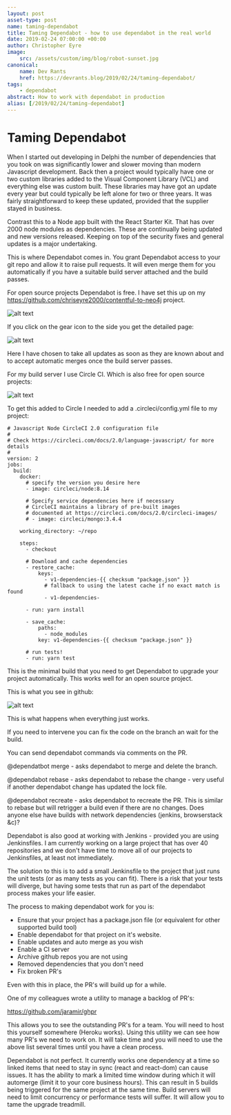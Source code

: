 ```yaml
---
layout: post
asset-type: post
name: taming-dependabot
title: Taming Dependabot - how to use dependabot in the real world
date: 2019-02-24 07:00:00 +00:00
author: Christopher Eyre
image:
    src: /assets/custom/img/blog/robot-sunset.jpg
canonical:
    name: Dev Rants
    href: https://devrants.blog/2019/02/24/taming-dependabot/
tags:
    - dependabot
abstract: How to work with dependabot in production
alias: [/2019/02/24/taming-dependabot]
---
```


# Taming Dependabot

When I started out developing in Delphi the number of dependencies that you took on was significantly lower and slower moving than modern Javascript development. Back then a project would typically have one or two custom libraries added to the Visual Component Library (VCL) and everything else was custom built. These libraries may have got an update every year but could typically be left alone for two or three years. It was fairly straightforward to keep these updated, provided that the supplier stayed in business.

Contrast this to a Node app built with the React Starter Kit. That has over 2000 node modules as dependencies. These are continually being updated and new versions released. Keeping on top of the security fixes and general updates is a major undertaking.

This is where Dependabot comes in. You grant Dependabot access to your git repo and allow it to raise pull requests. It will even merge them for you automatically if you have a suitable build server attached and the build passes.

For open source projects Dependabot is free. I have set this up on my https://github.com/chriseyre2000/contentful-to-neo4j project. 

![alt text](https://devrantsblog.files.wordpress.com/2019/02/screenshot-2019-02-21-at-22.00.01.png "Dependabot Control Panel")

If you click on the gear icon to the side you get the detailed page:

![alt text](https://devrantsblog.files.wordpress.com/2019/02/screenshot-2019-02-21-at-22.03.47.png "Dependabot Settings")

Here I have chosen to take all updates as soon as they are known about and to accept automatic merges once the build server passes.

For my build server I use Circle CI. Which is also free for open source projects:

![alt text](https://devrantsblog.files.wordpress.com/2019/02/screenshot-2019-02-21-at-22.06.55.png "Circle CI")

To get this added to Circle I needed to add a .circleci/config.yml file to my project:

```
# Javascript Node CircleCI 2.0 configuration file
#
# Check https://circleci.com/docs/2.0/language-javascript/ for more details
#
version: 2
jobs:
  build:
    docker:
      # specify the version you desire here
      - image: circleci/node:8.14

      # Specify service dependencies here if necessary
      # CircleCI maintains a library of pre-built images
      # documented at https://circleci.com/docs/2.0/circleci-images/
      # - image: circleci/mongo:3.4.4

    working_directory: ~/repo

    steps:
      - checkout

      # Download and cache dependencies
      - restore_cache:
          keys:
            - v1-dependencies-{{ checksum "package.json" }}
            # fallback to using the latest cache if no exact match is found
            - v1-dependencies-

      - run: yarn install

      - save_cache:
          paths:
            - node_modules
          key: v1-dependencies-{{ checksum "package.json" }}

      # run tests!
      - run: yarn test

```

This is the minimal build that you need to get Dependabot to upgrade your project automatically. This works well for an open source project.

This is what you see in github:

![alt text](https://devrantsblog.files.wordpress.com/2019/02/screenshot-2019-02-24-at-14.03.55.png "Github Details")

This is what happens when everything just works.

If you need to intervene you can fix the code on the branch an wait for the build.

You can send dependabot commands via comments on the PR.

@dependatbot merge - asks dependabot to merge and delete the branch.

@dependabot rebase - asks dependabot to rebase the change - very useful if another dependabot change has updated the lock file.

@dependabot recreate - asks dependabot to recreate the PR. This is similar to rebase but will retrigger a build even if there are no changes. Does anyone else have builds with network dependencies (jenkins, browserstack &c)?

Dependabot is also good at working with Jenkins - provided you are using Jenkinsfiles. I am currently working on a large project that has over 40 repositories and we don't have time to move all of our projects to Jenkinsfiles, at least not immediately.

The solution to this is to add a small Jenkinsfile to the project that just runs the unit tests (or as many tests as you can fit). There is a risk that your tests will diverge, but having some tests that run as part of the dependabot process makes your life easier.

The process to making dependabot work for you is:

- Ensure that your project has a package.json file (or equivalent for other supported build tool)
- Enable dependabot for that project on it's website.
- Enable updates and auto merge as you wish
- Enable a CI server
- Archive github repos you are not using
- Removed dependencies that you don't need
- Fix broken PR's

Even with this in place, the PR's will build up for a while. 

One of my colleagues wrote a utility to manage a backlog of PR's:

https://github.com/jaramir/ghpr

This allows you to see the outstanding PR's for a team. You will need to host this yourself somewhere (Heroku works). Using this utility we can see how many PR's we need to work on.  It will take time and you will need to use the above list several times until you have a clean process.

Dependabot is not perfect.  It currently works one dependency at a time so linked items that need to stay in sync (react and react-dom) can cause issues. It has the ability to mark a limited time window during which it will automerge (limit it to your core business hours). This can result in 5 builds being triggered for the same project at the same time. Build servers will need to limit concurrency or performance tests will suffer. It will allow you to tame the upgrade treadmill.